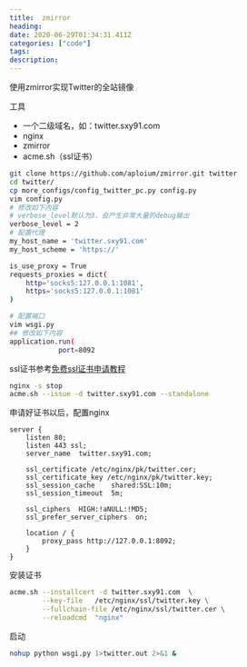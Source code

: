 ```yaml
---
title:  zmirror
heading:
date: 2020-06-29T01:34:31.411Z
categories: ["code"]
tags: 
description: 
---
```


使用zmirror实现Twitter的全站镜像

工具
- 一个二级域名，如：twitter.sxy91.com
- nginx
- zmirror
- acme.sh（ssl证书）

```bash
git clone https://github.com/aploium/zmirror.git twitter
cd twitter/
cp more_configs/config_twitter_pc.py config.py
vim config.py
# 修改如下内容
# verbose_level默认为3，会产生非常大量的debug输出
verbose_level = 2
# 配置代理
my_host_name = 'twitter.sxy91.com'
my_host_scheme = 'https://'

is_use_proxy = True
requests_proxies = dict(
	http='socks5:127.0.0.1:1081',
	https='socks5:127.0.0.1:1081'
)

# 配置端口
vim wsgi.py 
## 修改如下内容
application.run(
            port=8092
```

ssl证书参考[免费ssl证书申请教程](https://sxy91.com/posts/https/)

```bash
nginx -s stop
acme.sh --issue -d twitter.sxy91.com --standalone
```

申请好证书以后，配置nginx
```nginx
server {
	listen 80;
	listen 443 ssl;
	server_name  twitter.sxy91.com;

    ssl_certificate /etc/nginx/pk/twitter.cer;
    ssl_certificate_key /etc/nginx/pk/twitter.key;
    ssl_session_cache    shared:SSL:10m;
    ssl_session_timeout  5m;

	ssl_ciphers  HIGH:!aNULL:!MD5;
    ssl_prefer_server_ciphers  on;

	location / {
		proxy_pass http://127.0.0.1:8092;
	}
}
```

安装证书
```bash
acme.sh --installcert -d twitter.sxy91.com  \
        --key-file   /etc/nginx/ssl/twitter.key \
        --fullchain-file /etc/nginx/ssl/twitter.cer \
        --reloadcmd  "nginx"
```    

启动
```bash
nohup python wsgi.py 1>twitter.out 2>&1 &
```